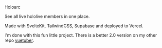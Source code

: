 Holoarc

See all live hololive members in one place.

Made with SvelteKit, TailwindCSS, Supabase and deployed to Vercel.

I'm done with this fun little project. There is a better 2.0 version on my other repo [vuetuber](https://github.com/LeeTP03/vuetuber).
